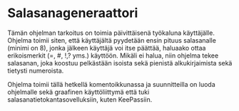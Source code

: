 # Salasanageneraattori
Tämän ohjelman tarkoitus on toimia päivittäisenä työkaluna käyttäjälle. Ohjelma toimii siten, että käyttäjältä pyydetään ensin pituus salasanalle (minimi on 8), jonka jälkeen 
käyttäjä voi itse päättää, haluaako ottaa erikoismerkit (=, #, !,? yms.) käyttöön. Mikäli ei halua, niin ohjelma tekee salasanan, joka koostuu pelkästään isoista sekä pienistä 
alkukirjaimista sekä tietysti numeroista.

Ohjelma toimii tällä hetkellä komentoikkunassa ja suunnitteilla on luoda ohjelmalle sekä graafinen käyttöliittymä että tuki salasanatietokantasovelluksiin, kuten KeePassiin.
